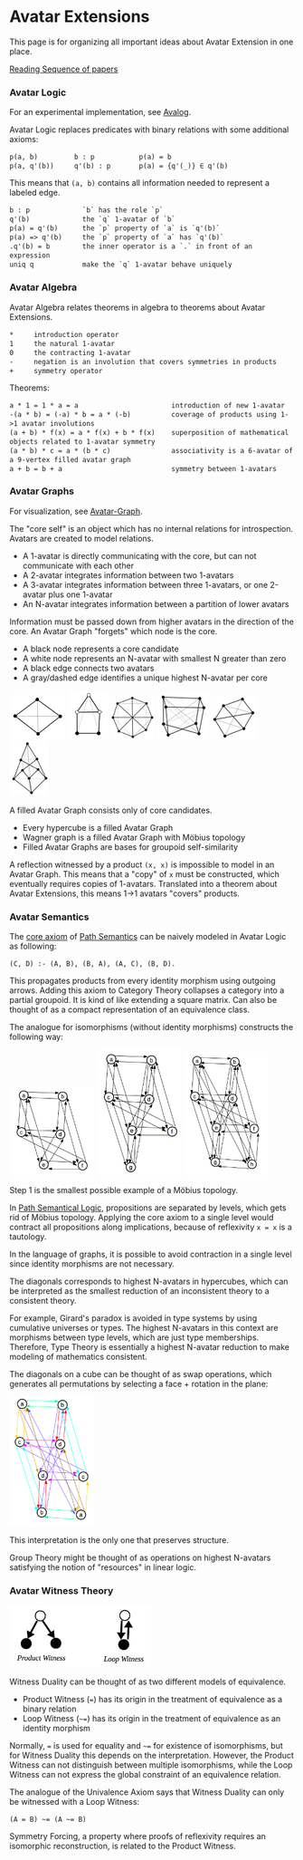 # Avatar Extensions

This page is for organizing all important ideas about Avatar Extension in one place.

[Reading Sequence of papers](https://github.com/advancedresearch/path_semantics/blob/master/sequences.md#avatar-extensions)

### Avatar Logic

For an experimental implementation, see [Avalog](https://github.com/advancedresearch/avalog).

Avatar Logic replaces predicates with binary relations with some additional axioms:

```text
p(a, b)         b : p           p(a) = b
p(a, q'(b))     q'(b) : p       p(a) = {q'(_)} ∈ q'(b)
```

This means that `(a, b)` contains all information needed to represent a labeled edge.

```text
b : p             `b` has the role `p`
q'(b)             the `q` 1-avatar of `b`
p(a) = q'(b)      the `p` property of `a` is `q'(b)`
p(a) => q'(b)     the `p` property of `a` has `q'(b)`
.q'(b) = b        the inner operator is a `.` in front of an expression
uniq q            make the `q` 1-avatar behave uniquely
```

### Avatar Algebra

Avatar Algebra relates theorems in algebra to theorems about Avatar Extensions.

```
*     introduction operator
1     the natural 1-avatar
0     the contracting 1-avatar
-     negation is an involution that covers symmetries in products
+     symmetry operator
```

Theorems:

```
a * 1 = 1 * a = a                       introduction of new 1-avatar
-(a * b) = (-a) * b = a * (-b)          coverage of products using 1->1 avatar involutions
(a + b) * f(x) = a * f(x) + b * f(x)    superposition of mathematical objects related to 1-avatar symmetry
(a * b) * c = a * (b * c)               associativity is a 6-avatar of a 9-vertex filled avatar graph
a + b = b + a                           symmetry between 1-avatars
```

### Avatar Graphs

For visualization, see [Avatar-Graph](https://github.com/advancedresearch/avatar_graph).

The "core self" is an object which has no internal relations for introspection.
Avatars are created to model relations.

- A 1-avatar is directly communicating with the core, but can not communicate with each other
- A 2-avatar integrates information between two 1-avatars
- A 3-avatar integrates information between three 1-avatars, or one 2-avatar plus one 1-avatar
- An N-avatar integrates information between a partition of lower avatars

Information must be passed down from higher avatars in the direction of the core.
An Avatar Graph "forgets" which node is the core.

- A black node represents a core candidate
- A white node represents an N-avatar with smallest N greater than zero
- A black edge connects two avatars
- A gray/dashed edge identifies a unique highest N-avatar per core

![square](./images/avatar4-01.png)
![5-avatar](./images/avatar5-01.png)
![wagner](./images/wagner.png)
![wagner-mobius](./images/wagner-mobius.png)
![counter example to 2^n conjecture](./images/avatar6-03.png)
![associativity](./images/associativity.png)

A filled Avatar Graph consists only of core candidates.

- Every hypercube is a filled Avatar Graph
- Wagner graph is a filled Avatar Graph with Möbius topology
- Filled Avatar Graphs are bases for groupoid self-similarity

A reflection witnessed by a product `(x, x)` is impossible to model in an Avatar Graph.
This means that a "copy" of `x` must be constructed, which eventually requires copies of 1-avatars.
Translated into a theorem about Avatar Extensions, this means 1->1 avatars "covers" products.

### Avatar Semantics

The [core axiom](https://github.com/advancedresearch/path_semantics/blob/master/sequences.md#foundation) of [Path Semantics](https://github.com/advancedresearch/path_semantics) can be naively modeled in Avatar Logic as following:

```
(C, D) :- (A, B), (B, A), (A, C), (B, D).
```

This propagates products from every identity morphism using outgoing arrows.
Adding this axiom to Category Theory collapses a category into a partial groupoid.
It is kind of like extending a square matrix.
Can also be thought of as a compact representation of an equivalence class.

The analogue for isomorphisms (without identity morphisms) constructs the following way:

![step1](./images/iso-step1.png)
![step2](./images/iso-step2.png)
![step3](./images/iso-step3.png)

Step 1 is the smallest possible example of a Möbius topology.

In [Path Semantical Logic](https://github.com/advancedresearch/path_semantics/blob/master/sequences.md#path-semantical-logic),
propositions are separated by levels, which gets rid of Möbius topology.
Applying the core axiom to a single level would contract all propositions along implications,
because of reflexivity `x = x` is a tautology.

In the language of graphs, it is possible to avoid contraction in a single level since identity morphisms are not necessary.

The diagonals corresponds to highest N-avatars in hypercubes,
which can be interpreted as the smallest reduction of an inconsistent theory to a consistent theory.

For example, Girard's paradox is avoided in type systems by using cumulative universes or types.
The highest N-avatars in this context are morphisms between type levels, which are just type memberships.
Therefore, Type Theory is essentially a highest N-avatar reduction to make modeling of mathematics consistent.

The diagonals on a cube can be thought of as swap operations,
which generates all permutations by selecting a face + rotation in the plane:

![swap-cube](./images/cube-swap.png)

This interpretation is the only one that preserves structure.

Group Theory might be thought of as operations on highest N-avatars satisfying the notion of "resources" in linear logic.

### Avatar Witness Theory

![witness-duality](./images/witness-duality.png)

Witness Duality can be thought of as two different models of equivalence.

- Product Witness (`=`) has its origin in the treatment of equivalence as a binary relation
- Loop Witness (`~=`) has its origin in the treatment of equivalence as an identity morphism

Normally, `=` is used for equality and `~=` for existence of isomorphisms,
but for Witness Duality this depends on the interpretation.
However, the Product Witness can not distinguish between multiple isomorphisms,
while the Loop Witness can not express the global constraint of an equivalence relation.

The analogue of the Univalence Axiom says that Witness Duality can only be witnessed with a Loop Witness:

```text
(A = B) ~= (A ~= B)
```

Symmetry Forcing, a property where proofs of reflexivity requires an isomorphic reconstruction,
is related to the Product Witness.
